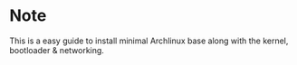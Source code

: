# Note
This is a easy guide to install minimal Archlinux base along with the kernel, bootloader & networking.